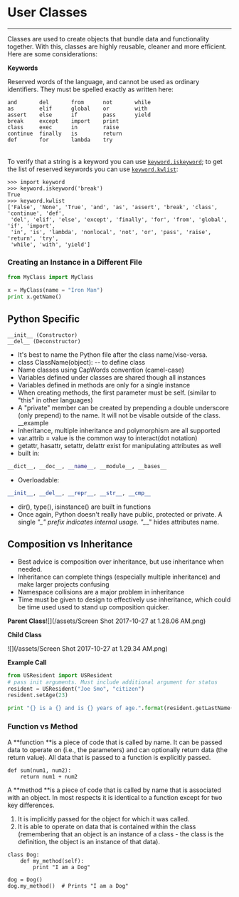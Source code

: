 # User Classes

---

Classes are used to create objects that bundle data and functionality together. With this, classes are highly reusable, cleaner and more efficient. Here are some considerations:

**Keywords** 

Reserved words of the language, and cannot be used as ordinary identifiers. They must be spelled exactly as written here:

```
and       del       from      not       while    
as        elif      global    or        with     
assert    else      if        pass      yield    
break     except    import    print     
class     exec      in        raise              
continue  finally   is        return             
def       for       lambda    try
```

###### 

To verify that a string is a keyword you can use [`keyword.iskeyword`](https://docs.python.org/3/library/keyword.html#keyword.iskeyword); to get the list of reserved keywords you can use [`keyword.kwlist`](https://docs.python.org/3/library/keyword.html#keyword.kwlist):

```
>>> import keyword
>>> keyword.iskeyword('break')
True
>>> keyword.kwlist
['False', 'None', 'True', 'and', 'as', 'assert', 'break', 'class', 'continue', 'def', 
 'del', 'elif', 'else', 'except', 'finally', 'for', 'from', 'global', 'if', 'import', 
 'in', 'is', 'lambda', 'nonlocal', 'not', 'or', 'pass', 'raise', 'return', 'try', 
 'while', 'with', 'yield']
```



### Creating an Instance in a Different File

```py
from MyClass import MyClass

x = MyClass(name = "Iron Man")
print x.getName()
```

## Python Specific

```
__init__ (Constructor)
__del__ (Deconstructor)
```

* It's best to name the Python file after the class name/vise-versa.
* class ClassName\(object\): -- to define class
* Name classes using CapWords convention \(camel-case\)
* Variables defined under classes are shared though all instances
* Variables defined in methods are only for a single instance
* When creating methods, the first parameter must be self. \(similar to "this" in other languages\)
* A "private" member can be created by prepending a double underscore \(only prepend\) to the name. It will not be visable outside of the class. \_\_example
* Inheritance, multiple inheritance and polymorphism are all supported
* var.attrib = value is the common way to interact\(dot notation\)
* getattr, hasattr, setattr, delattr exist for manipulating attributes as well
* built in: 

```py
__dict__, __doc__, __name__, __module__, __bases__
```

* Overloadable:

```py
__init__, __del__, __repr__, __str__, __cmp__
```

* dir\(\), type\(\), isinstance\(\) are built in functions
* Once again, Python doesn't really have public, protected or private. A single _"\_" prefix indicates internal usage. "\__\_" hides attributes name. 

## Composition vs Inheritance

* Best advice is composition over inheritance, but use inheritance when needed. 
* Inheritance can complete things \(especially multiple inheritance\) and make larger projects confusing
* Namespace collisions are a major problem in inheritance
* Time must be given to design to effectively use inheritance, which could be time used used to stand up composition quicker. 

**Parent Class**![](/assets/Screen Shot 2017-10-27 at 1.28.06 AM.png)

**Child Class**

![](/assets/Screen Shot 2017-10-27 at 1.29.34 AM.png)

**Example Call**

```py
from USResident import USResident
# pass init arguments. Must include additional argument for status
resident = USResident("Joe Smo", "citizen")
resident.setAge(23)

print "{} is a {} and is {} years of age.".format(resident.getLastName(), resident.getStatus(), resident.getAge())
```

### Function vs Method

A **function **is a piece of code that is called by name. It can be passed data to operate on \(i.e., the parameters\) and can optionally return data \(the return value\). All data that is passed to a function is explicitly passed.

```
def sum(num1, num2):
    return num1 + num2
```

A **method **is a piece of code that is called by name that is associated with an object. In most respects it is identical to a function except for two key differences.

1. It is implicitly passed for the object for which it was called.
2. It is able to operate on data that is contained within the class \(remembering that an object is an instance of a class - the class is the definition, the object is an instance of that data\).

```
class Dog:
    def my_method(self):
        print "I am a Dog"

dog = Dog()
dog.my_method()  # Prints "I am a Dog"
```



